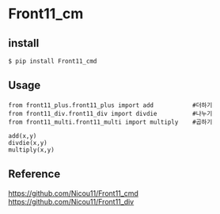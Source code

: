 # Front11_cm

## **install**

```
$ pip install Front11_cmd

```

## **Usage**

```
from front11_plus.front11_plus import add           #더하기
from front11_div.front11_div import divdie          #나누기
from front11_multi.front11_multi import multiply    #곱하기

add(x,y)
divdie(x,y)
multiply(x,y)
```

## **Reference**
https://github.com/Nicou11/Front11_cmd
https://github.com/Nicou11/Front11_div
